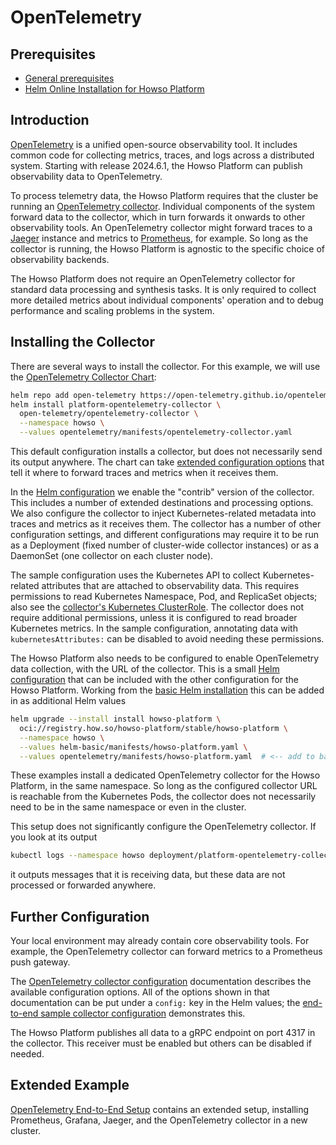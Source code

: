# OpenTelemetry

## Prerequisites

- [General prerequisites](../prereqs/README.md)
- [Helm Online Installation for Howso Platform](../helm-basic/README.md)

## Introduction

[OpenTelemetry](https://opentelemetry.io) is a unified open-source observability tool.  It includes common code for collecting metrics, traces, and logs across a distributed system.  Starting with release 2024.6.1, the Howso Platform can publish observability data to OpenTelemetry.

To process telemetry data, the Howso Platform requires that the cluster be running an [OpenTelemetry collector](https://opentelemetry.io/docs/collector/).  Individual components of the system forward data to the collector, which in turn forwards it onwards to other observability tools.  An OpenTelemetry collector might forward traces to a [Jaeger](https://www.jaegertracing.io/) instance and metrics to [Prometheus](https://prometheus.io), for example.  So long as the collector is running, the Howso Platform is agnostic to the specific choice of observability backends.

The Howso Platform does not require an OpenTelemetry collector for standard data processing and synthesis tasks.  It is only required to collect more detailed metrics about individual components' operation and to debug performance and scaling problems in the system.

## Installing the Collector

There are several ways to install the collector.  For this example, we will use the [OpenTelemetry Collector Chart](https://opentelemetry.io/docs/kubernetes/helm/collector/):

```sh
helm repo add open-telemetry https://open-telemetry.github.io/opentelemetry-helm-charts
helm install platform-opentelemetry-collector \
  open-telemetry/opentelemetry-collector \
  --namespace howso \
  --values opentelemetry/manifests/opentelemetry-collector.yaml
```

This default configuration installs a collector, but does not necessarily send its output anywhere.  The chart can take [extended configuration options](https://opentelemetry.io/docs/kubernetes/helm/collector/#configuration) that tell it where to forward traces and metrics when it receives them.

In the [Helm configuration](manifests/opentelemetry-collector.yaml) we enable the "contrib" version of the collector.  This includes a number of extended destinations and processing options.  We also configure the collector to inject Kubernetes-related metadata into traces and metrics as it receives them.  The collector has a number of other configuration settings, and different configurations may require it to be run as a Deployment (fixed number of cluster-wide collector instances) or as a DaemonSet (one collector on each cluster node).

The sample configuration uses the Kubernetes API to collect Kubernetes-related attributes that are attached to observability data.  This requires permissions to read Kubernetes Namespace, Pod, and ReplicaSet objects; also see the [collector's Kubernetes ClusterRole](https://github.com/open-telemetry/opentelemetry-helm-charts/blob/main/charts/opentelemetry-collector/templates/clusterrole.yaml).  The collector does not require additional permissions, unless it is configured to read broader Kubernetes metrics.  In the sample configuration, annotating data with `kubernetesAttributes:` can be disabled to avoid needing these permissions.

The Howso Platform also needs to be configured to enable OpenTelemetry data collection, with the URL of the collector.  This is a small [Helm configuration](manifests/howso-platform.yaml) that can be included with the other configuration for the Howso Platform.  Working from the [basic Helm installation](../helm-basic/README.md) this can be added in as additional Helm values

```sh
helm upgrade --install install howso-platform \
  oci://registry.how.so/howso-platform/stable/howso-platform \
  --namespace howso \
  --values helm-basic/manifests/howso-platform.yaml \
  --values opentelemetry/manifests/howso-platform.yaml  # <-- add to basic setup
```

These examples install a dedicated OpenTelemetry collector for the Howso Platform, in the same namespace.  So long as the configured collector URL is reachable from the Kubernetes Pods, the collector does not necessarily need to be in the same namespace or even in the cluster.

This setup does not significantly configure the OpenTelemetry collector.  If you look at its output

```sh
kubectl logs --namespace howso deployment/platform-opentelemetry-collector
```

it outputs messages that it is receiving data, but these data are not processed or forwarded anywhere.

## Further Configuration

Your local environment may already contain core observability tools.  For example, the OpenTelemetry collector can forward metrics to a Prometheus push gateway.

The [OpenTelemetry collector configuration](https://opentelemetry.io/docs/collector/configuration/) documentation describes the available configuration options.  All of the options shown in that documentation can be put under a `config:` key in the Helm values; the [end-to-end sample collector configuration](../opentelemetry-e2e/manifests/opentelemetry-collector.yaml) demonstrates this.

The Howso Platform publishes all data to a gRPC endpoint on port 4317 in the collector.  This receiver must be enabled but others can be disabled if needed.

## Extended Example

[OpenTelemetry End-to-End Setup](../opentelemetry-e2e/README.md) contains an extended setup, installing Prometheus, Grafana, Jaeger, and the OpenTelemetry collector in a new cluster.
